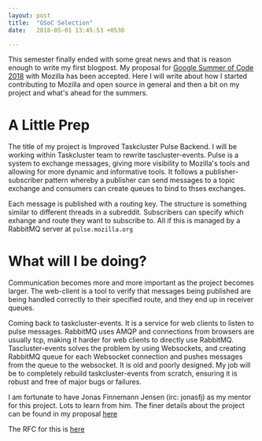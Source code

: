 ```yaml
---
layout: post
title:  "GSoC Selection"
date:   2018-05-01 13:45:53 +0530

---
```


This semester finally ended with some great news and that is reason enough to write my first blogpost. My proposal for [Google Summer of Code 2018][gsoc] with Mozilla has been accepted. Here I will write about how I started contributing to Mozilla and open source in general and then a bit on my project and what's ahead for the summers.

# A Little Prep 

The title of my project is Improved Taskcluster Pulse Backend. I will be working within Taskcluster team to
rewrite tascluster-events. Pulse is a system to exchange messages, giving more visibility to Mozilla's tools and allowing for more dynamic and informative tools. It follows a publisher-subscriber pattern whereby a publisher can send messages to a topic exchange and consumers can create queues to bind to thses exchanges. 

Each message is published with a routing key. The structure is something similar to different threads in a subreddit. Subscribers can specify which exhange and route they want to subscribe to. All if this is managed by a RabbitMQ server at `pulse.mozilla.org`



# What will I be doing?

Communication becomes more and more important as the project becomes larger. The web-client is a tool to verify that messages being published are being handled correctly to their specified route, and they end up in receiver queues.

Coming back to taskcluster-events. It is a service for web clients to listen to pulse messages. RabbitMQ uses AMQP and connections from browsers are usually tcp, making it harder for web clients to directly use RabbitMQ.
Tascluster-events solves the problem by using Websockets, and creating RabbitMQ queue for each Websocket connection and pushes messages from the queue to the websocket. It is old and poorly designed. My job will be to completely rebuild taskcluster-events from scratch, ensuring it is robust and free of major bugs or failures.

I am fortunate to have Jonas Finnemann Jensen (irc: jonasfj) as my mentor for this project. Lots to learn from him. The finer details about the project can be found in my proposal [here][proposal]

The RFC for this is [here][rfc]





[gsoc]: https://summerofcode.withgoogle.com/
[proposal]:   https://drive.google.com/file/d/1egLVTK9WHlgGaYQfeFiUHMSAnAoLjFTF/view?usp=sharing
[rfc]:https://github.com/taskcluster/taskcluster-rfcs/pull/104
